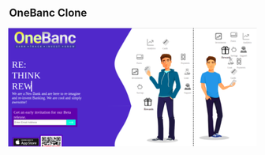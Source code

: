 ##  OneBanc Clone

![Home Page](https://github.com/Manishsharma203/OneBanc-clone/blob/master/assets/HomePageOB.png)

